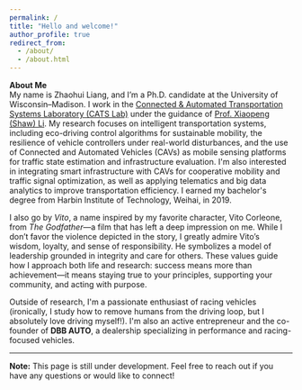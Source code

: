 ```yaml
---
permalink: /
title: "Hello and welcome!"
author_profile: true
redirect_from: 
  - /about/
  - /about.html
---
```

**About Me**  
My name is Zhaohui Liang, and I’m a Ph.D. candidate at the University of Wisconsin–Madison. I work in the [Connected & Automated Transportation Systems Laboratory (CATS Lab)](https://catslab.engr.wisc.edu/) under the guidance of [Prof. Xiaopeng (Shaw) Li](https://www.cutr.usf.edu/about-us/employee-directory/name/xiaopeng-li/). My research focuses on intelligent transportation systems, including eco-driving control algorithms for sustainable mobility, the resilience of vehicle controllers under real-world disturbances, and the use of Connected and Automated Vehicles (CAVs) as mobile sensing platforms for traffic state estimation and infrastructure evaluation. I'm also interested in integrating smart infrastructure with CAVs for cooperative mobility and traffic signal optimization, as well as applying telematics and big data analytics to improve transportation efficiency. I earned my bachelor's degree from Harbin Institute of Technology, Weihai, in 2019.

I also go by *Vito*, a name inspired by my favorite character, Vito Corleone, from *The Godfather*—a film that has left a deep impression on me. While I don’t favor the violence depicted in the story, I greatly admire Vito’s wisdom, loyalty, and sense of responsibility. He symbolizes a model of leadership grounded in integrity and care for others. These values guide how I approach both life and research: success means more than achievement—it means staying true to your principles, supporting your community, and acting with purpose.

Outside of research, I'm a passionate enthusiast of racing vehicles (ironically, I study how to remove humans from the driving loop, but I absolutely love driving myself!). I'm also an active entrepreneur and the co-founder of **DBB AUTO**, a dealership specializing in performance and racing-focused vehicles.


---

**Note:** This page is still under development. Feel free to reach out if you have any questions or would like to connect!


